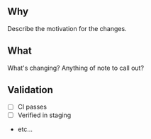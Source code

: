 ## Why
Describe the motivation for the changes.

## What
What's changing? Anything of note to call out?

## Validation
* [ ] CI passes
* [ ] Verified in staging
* etc...

